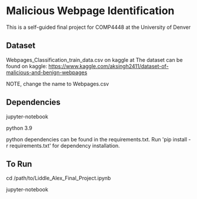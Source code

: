 # Malicious Webpage Identification
This is a self-guided final project for COMP4448 at the University of Denver

## Dataset
Webpages_Classification_train_data.csv on kaggle at The dataset can be found on kaggle: https://www.kaggle.com/aksingh2411/dataset-of-malicious-and-benign-webpages

NOTE, change the name to Webpages.csv

## Dependencies
jupyter-notebook

python 3.9

python dependencies can be found in the requirements.txt. Run 'pip install -r requirements.txt' for dependency installation.

## To Run
cd /path/to/Liddle_Alex_Final_Project.ipynb

jupyter-notebook
